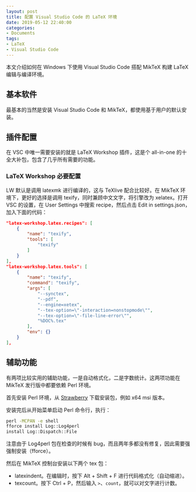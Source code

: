 ```yaml
---
layout: post
title: 配置 Visual Studio Code 的 LaTeX 环境
date: 2019-05-12 22:40:00
categories: 
- Documents
tags:
- LaTeX
- Visual Studio Code
---
```


本文介绍如何在 Windows 下使用 Visual Studio Code 搭配 MikTeX 构建 LaTeX 编辑与编译环境。

## 基本软件

最基本的当然是安装 Visual Studio Code 和 MikTeX，都使用基于用户的默认安装。

## 插件配置

在 VSC 中唯一需要安装的就是 LaTeX Workshop 插件，这是个 all-in-one 的十全大补包，包含了几乎所有需要的功能。

### LaTeX Workshop 必要配置

LW 默认是调用 latexmk 进行编译的，这与 TeXlive 配合比较好。在 MikTeX 环境下，更好的选择是调用 texify，同时兼顾中文文字，将引擎改为 xelatex。打开 VSC 的设置，在 User Settings 中搜索 recipe，然后点击 Edit in settings.json，加入下面的代码：

```json
"latex-workshop.latex.recipes": [
    {
        "name": "texify",
        "tools": [
            "texify"
        ]
    }
],
"latex-workshop.latex.tools": [
    {
        "name": "texify",
        "command": "texify",
        "args": [
            "--synctex",
            "--pdf",
            "--engine=xetex",
            "--tex-option=\"-interaction=nonstopmode\"",
            "--tex-option=\"-file-line-error\"",
            "%DOC%.tex"
        ],
        "env": {}
    }
],
```

## 辅助功能

有两项比较实用的辅助功能，一是自动格式化，二是字数统计。这两项功能在 MikTeX 发行版中都要依赖 Perl 环境。

首先安装 Perl 环境，从 [Strawberry](http://strawberryperl.com/) 下载安装包，例如 x64 msi 版本。

安装完后从开始菜单启动 Perl 命令行，执行：

```cmd
perl -MCPAN -e shell
fforce install Log::Log4perl
install Log::Dispatch::File
```

注意由于 Log4perl 包在检查的时候有 bug，而且两年多都没有修复，因此需要强强制安装（fforce）。

然后在 MikTeX 控制台安装以下两个 tex 包：

* latexindent。在编辑时，按下 Alt + Shift + F 进行代码格式化（自动缩进）。
* texcount。按下 Ctrl + P，然后输入 `>`、`count`，就可以对文字进行计数。